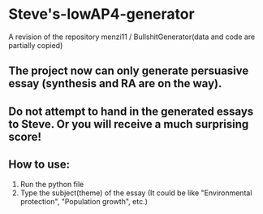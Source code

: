 # Steve's-lowAP4-generator
A revision of the repository menzi11 / BullshitGenerator(data and code are partially copied)

## The project now can only generate persuasive essay (synthesis and RA are on the way).

## Do not attempt to hand in the generated essays to Steve. Or you will receive a much surprising score!

## How to use:
1. Run the python file
1. Type the subject(theme) of the essay (It could be like "Environmental protection", "Population growth", etc.)
